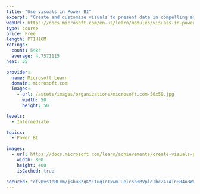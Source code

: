 ```yaml
---
title: "Use visuals in Power BI"
excerpt: "Create and customize visuals to present data in compelling and insightful ways."
webUrl: https://docs.microsoft.com/en-us/learn/modules/visuals-in-power-bi/
type: course
price: Free
length: PT1H16M
ratings:
  count: 5484
  average: 4.7571115
heat: 55

provider:
  name: Microsoft Learn
  domain: microsoft.com
  images:
    - url: /assets/images/organizations/microsoft.com-50x50.jpg
      width: 50
      height: 50

levels:
  - Intermediate

topics:
  - Power BI

images:
  - url: https://docs.microsoft.com/learn/achievements/create-visuals-power-bi-desktop-social.png
    width: 800
    height: 400
    isCached: true

secured: "cfv0vs1eBLmm/jsbu8zqKYE1uqToIxwmJUelcshRMVpldIhcZ47ATnH84oBW60xa1S6NXI1qNbcRLQ06MAhvdnWivaJxxGpLPoQRHw2wDI5q7x9QEMh/QZcr2WhI00Ki6VDsIV7uSmiw20D9NJvlOyZd/glpCjOBHunh+B9qVGebA63fG+k7B2GSnXm1y4cjvGKXr0O+GK972dcn28P28O63zD0dh2aRwE78ERx5im2oJBFd8hGQfh781dv+XstffvJcBnwD67Hh5L65gooTGvlJcuqBaYnDK3AEccuN+5jC5R5ATAPB6EeUp1cw2DzNtt3JF6W6itVE37+ZcgLbAeK8rH4mrLAj5rcblQO9PhAK7s+NtPPkjmf3j6eiUF9hMdPdMGhxZs5X4e2+KMxP+USOQ1h+1RYsIwOtTWO2Rbg=;gHb8dTt7u+ZzRfvV84+zlQ=="
---
```


